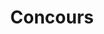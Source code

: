 ---
title: Concours
layout: collection
permalink: /concours/
collection: concours
entries_layout: grid
classes: wide
sidebar:
  nav: "docs"
---